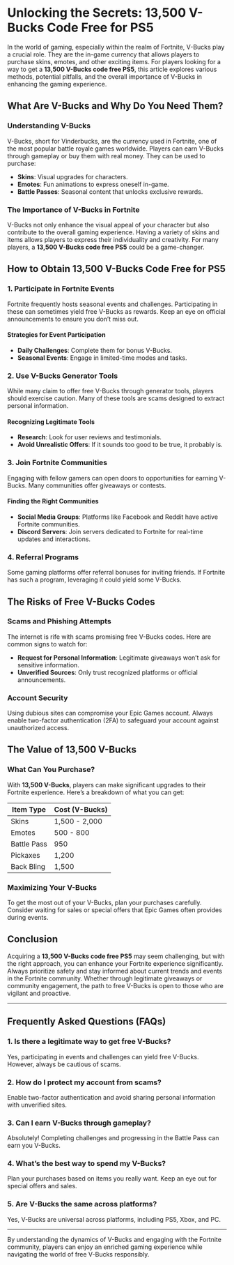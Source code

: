 # Unlocking the Secrets: 13,500 V-Bucks Code Free for PS5

In the world of gaming, especially within the realm of Fortnite, V-Bucks play a crucial role. They are the in-game currency that allows players to purchase skins, emotes, and other exciting items. For players looking for a way to get a **13,500 V-Bucks code free PS5**, this article explores various methods, potential pitfalls, and the overall importance of V-Bucks in enhancing the gaming experience.

## What Are V-Bucks and Why Do You Need Them? 

### Understanding V-Bucks

V-Bucks, short for Vinderbucks, are the currency used in Fortnite, one of the most popular battle royale games worldwide. Players can earn V-Bucks through gameplay or buy them with real money. They can be used to purchase:

- **Skins**: Visual upgrades for characters.
- **Emotes**: Fun animations to express oneself in-game.
- **Battle Passes**: Seasonal content that unlocks exclusive rewards.

### The Importance of V-Bucks in Fortnite

V-Bucks not only enhance the visual appeal of your character but also contribute to the overall gaming experience. Having a variety of skins and items allows players to express their individuality and creativity. For many players, a **13,500 V-Bucks code free PS5** could be a game-changer.

## How to Obtain 13,500 V-Bucks Code Free for PS5

### 1. Participate in Fortnite Events

Fortnite frequently hosts seasonal events and challenges. Participating in these can sometimes yield free V-Bucks as rewards. Keep an eye on official announcements to ensure you don’t miss out.

#### Strategies for Event Participation

- **Daily Challenges**: Complete them for bonus V-Bucks.
- **Seasonal Events**: Engage in limited-time modes and tasks.
  
### 2. Use V-Bucks Generator Tools

While many claim to offer free V-Bucks through generator tools, players should exercise caution. Many of these tools are scams designed to extract personal information. 

#### Recognizing Legitimate Tools

- **Research**: Look for user reviews and testimonials.
- **Avoid Unrealistic Offers**: If it sounds too good to be true, it probably is.

### 3. Join Fortnite Communities

Engaging with fellow gamers can open doors to opportunities for earning V-Bucks. Many communities offer giveaways or contests.

#### Finding the Right Communities

- **Social Media Groups**: Platforms like Facebook and Reddit have active Fortnite communities.
- **Discord Servers**: Join servers dedicated to Fortnite for real-time updates and interactions.

### 4. Referral Programs

Some gaming platforms offer referral bonuses for inviting friends. If Fortnite has such a program, leveraging it could yield some V-Bucks.

## The Risks of Free V-Bucks Codes

### Scams and Phishing Attempts

The internet is rife with scams promising free V-Bucks codes. Here are common signs to watch for:

- **Request for Personal Information**: Legitimate giveaways won’t ask for sensitive information.
- **Unverified Sources**: Only trust recognized platforms or official announcements.

### Account Security

Using dubious sites can compromise your Epic Games account. Always enable two-factor authentication (2FA) to safeguard your account against unauthorized access.

## The Value of 13,500 V-Bucks

### What Can You Purchase?

With **13,500 V-Bucks**, players can make significant upgrades to their Fortnite experience. Here’s a breakdown of what you can get:

| Item Type        | Cost (V-Bucks) |
|------------------|----------------|
| Skins             | 1,500 - 2,000  |
| Emotes           | 500 - 800      |
| Battle Pass      | 950            |
| Pickaxes         | 1,200          |
| Back Bling       | 1,500          |

### Maximizing Your V-Bucks

To get the most out of your V-Bucks, plan your purchases carefully. Consider waiting for sales or special offers that Epic Games often provides during events.

## Conclusion

Acquiring a **13,500 V-Bucks code free PS5** may seem challenging, but with the right approach, you can enhance your Fortnite experience significantly. Always prioritize safety and stay informed about current trends and events in the Fortnite community. Whether through legitimate giveaways or community engagement, the path to free V-Bucks is open to those who are vigilant and proactive.

---

## Frequently Asked Questions (FAQs)

### 1. Is there a legitimate way to get free V-Bucks?

Yes, participating in events and challenges can yield free V-Bucks. However, always be cautious of scams.

### 2. How do I protect my account from scams?

Enable two-factor authentication and avoid sharing personal information with unverified sites.

### 3. Can I earn V-Bucks through gameplay?

Absolutely! Completing challenges and progressing in the Battle Pass can earn you V-Bucks.

### 4. What’s the best way to spend my V-Bucks?

Plan your purchases based on items you really want. Keep an eye out for special offers and sales.

### 5. Are V-Bucks the same across platforms?

Yes, V-Bucks are universal across platforms, including PS5, Xbox, and PC.

---

By understanding the dynamics of V-Bucks and engaging with the Fortnite community, players can enjoy an enriched gaming experience while navigating the world of free V-Bucks responsibly.
